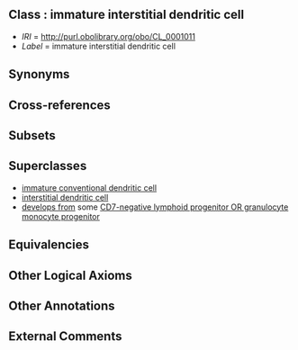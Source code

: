 
## Class : immature interstitial dendritic cell

 * *IRI* = http://purl.obolibrary.org/obo/CL_0001011
 * *Label* = immature interstitial dendritic cell

## Synonyms


## Cross-references


## Subsets


## Superclasses

 * [immature conventional dendritic cell](../../CL/40/CL_0000840.md)
 * [interstitial dendritic cell](../../CL/07/CL_0001007.md)
 * [develops from](../../RO/02/RO_0002202.md) some [CD7-negative lymphoid progenitor OR granulocyte monocyte progenitor](../../CL/12/CL_0001012.md)

## Equivalencies


## Other Logical Axioms


## Other Annotations


## External Comments

